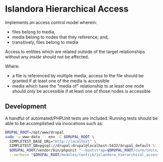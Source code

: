 # Islandora Hierarchical Access

Implements an access control model wherein:

- files belong to media,
- media belong to nodes that they reference; and,
- transitively, files belong to media

Access to entities which are related outside of the target relationships without any _inside_ should not be affected.

Where:

- a file is referenced by multiple media, access to the file should be granted if at least one of the media is accessible
- media which have the "media of" relationship to at least one node should only be accessible if at least one of those nodes is accessible

## Development

A handful of automated/PHPUnit tests are included. Running tests should be able to be accomplished via invocations such as:

```bash
DRUPAL_ROOT=/opt/www/drupal
sudo -u www-data -- env -C $DRUPAL_ROOT \
  SIMPLETEST_BASE_URL="http://localhost" \
  SIMPLETEST_DB=pgsql://drupal:drupal@localhost:5432/drupal_default \
  $DRUPAL_ROOT/vendor/bin/phpunit "--bootstrap=$DRUPAL_ROOT/core/tests/bootstrap.php" \
  --verbose "$DRUPAL_ROOT/modules/contrib/islandora_hierarchical_access"
```
